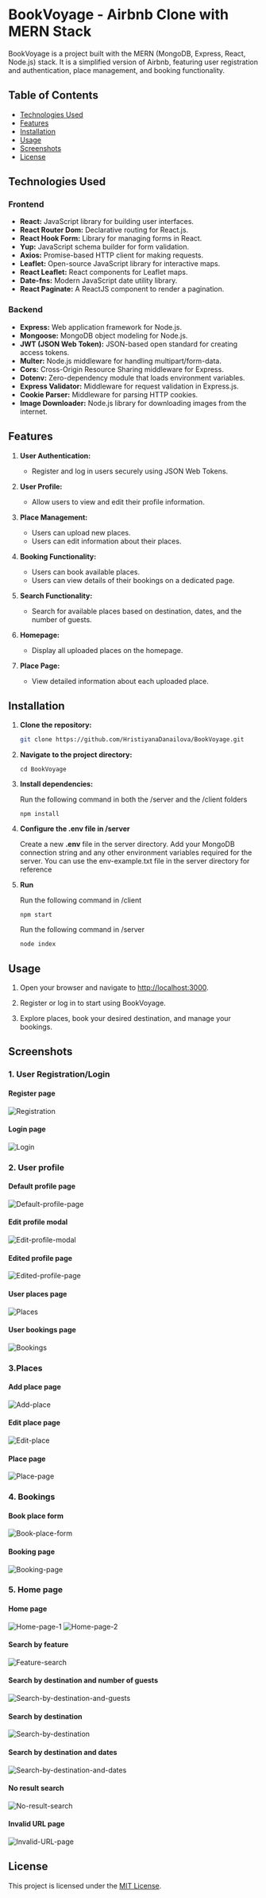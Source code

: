 # BookVoyage - Airbnb Clone with MERN Stack

BookVoyage is a project built with the MERN (MongoDB, Express, React, Node.js) stack. It is a simplified version of Airbnb, featuring user registration and authentication, place management, and booking functionality.

## Table of Contents

- [Technologies Used](#technologies-used)
- [Features](#features)
- [Installation](#installation)
- [Usage](#usage)
- [Screenshots](#screenshots)
- [License](#license)
  
## Technologies Used
### Frontend

- **React:** JavaScript library for building user interfaces.
- **React Router Dom:** Declarative routing for React.js.
- **React Hook Form:** Library for managing forms in React.
- **Yup:** JavaScript schema builder for form validation.
- **Axios:** Promise-based HTTP client for making requests.
- **Leaflet:** Open-source JavaScript library for interactive maps.
- **React Leaflet:** React components for Leaflet maps.
- **Date-fns:** Modern JavaScript date utility library.
- **React Paginate:** A ReactJS component to render a pagination.

### Backend

- **Express:** Web application framework for Node.js.
- **Mongoose:** MongoDB object modeling for Node.js.
- **JWT (JSON Web Token):** JSON-based open standard for creating access tokens.
- **Multer:** Node.js middleware for handling multipart/form-data.
- **Cors:** Cross-Origin Resource Sharing middleware for Express.
- **Dotenv:** Zero-dependency module that loads environment variables.
- **Express Validator:** Middleware for request validation in Express.js.
- **Cookie Parser:** Middleware for parsing HTTP cookies.
- **Image Downloader:** Node.js library for downloading images from the internet.


## Features

1. **User Authentication:**
   - Register and log in users securely using JSON Web Tokens.

2. **User Profile:**
   - Allow users to view and edit their profile information.

3. **Place Management:**
   - Users can upload new places.
   - Users can edit information about their places.

4. **Booking Functionality:**
   - Users can book available places.
   - Users can view details of their bookings on a dedicated page.

5. **Search Functionality:**
   - Search for available places based on destination, dates, and the number of guests.

6. **Homepage:**
   - Display all uploaded places on the homepage.

7. **Place Page:**
   - View detailed information about each uploaded place.

## Installation

1. **Clone the repository:**

   ```bash
   git clone https://github.com/HristiyanaDanailova/BookVoyage.git

2. **Navigate to the project directory:**

   ```
   cd BookVoyage
   ```
   
3. **Install dependencies:**
 
   Run the following command in both the /server and the /client folders

   ```
   npm install
   ```

4. **Configure the .env file in /server**
   
   Create a new **.env** file in the server directory.
   Add your MongoDB connection string and any other environment variables required for the server. You can use the env-example.txt file in the server directory for    reference

5. **Run**

   Run the following command in /client
   
   ```
   npm start
   ```

   Run the following command in /server

   ```
   node index
   ```
   
## Usage

1. Open your browser and navigate to [http://localhost:3000](http://localhost:3000).

2. Register or log in to start using BookVoyage.

3. Explore places, book your desired destination, and manage your bookings.

## Screenshots

### 1. User Registration/Login
#### Register page
![Registration](screenshots/register.png)
#### Login page
![Login](screenshots/login.png)

### 2. User profile
#### Default profile page
![Default-profile-page](screenshots/default-profile.png)
#### Edit profile modal
![Edit-profile-modal](screenshots/profile-modal.png)
#### Edited profile page
![Edited-profile-page](screenshots/profile-info.png)
#### User places page
![Places](screenshots/places.png)
#### User bookings page
![Bookings](screenshots/bookings.png)

### 3.Places
#### Add place page
![Add-place](screenshots/add-place.png)
#### Edit place page
![Edit-place](screenshots/edit-place.png)
#### Place page
![Place-page](screenshots/place-page.png)

### 4. Bookings
#### Book place form
![Book-place-form](screenshots/booking-form.png)
#### Booking page
![Booking-page](screenshots/booking-page.png)

### 5. Home page
#### Home page
![Home-page-1](screenshots/home.png)
![Home-page-2](screenshots/home-2.png)
#### Search by feature
![Feature-search](screenshots/feature-search-valid.png)
#### Search by destination and number of guests
![Search-by-destination-and-guests](screenshots/search-bar-valid-2.png)
#### Search by destination
![Search-by-destination](screenshot/search-bar-valid-1/png)
#### Search by destination and dates
![Search-by-destination-and-dates](screenshots/search-bar-dates.png)
#### No result search
![No-result-search](screenshots/search-bar-invalid.png)
#### Invalid URL page
![Invalid-URL-page](screenshots/invalid-url.png)

## License

This project is licensed under the [MIT License](LICENSE).
